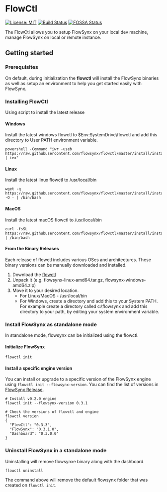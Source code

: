 # FlowCtl

[![License: MIT][mit-badge]][mit-url] [![Build Status][actions-badge]][actions-url] [![FOSSA Status][fossa-badge]][fossa-url]

[mit-badge]: https://img.shields.io/github/license/flowsynx/flowctl?style=flat&label=License&logo=github
[mit-url]: https://github.com/flowsynx/flowctl/blob/master/LICENSE
[actions-badge]: https://github.com/flowsynx/flowctl/actions/workflows/flowctl-release.yml/badge.svg?event=push&branch=master
[actions-url]: https://github.com/flowsynx/flowctl/actions?workflow=flowctl
[fossa-badge]: https://app.fossa.com/api/projects/git%2Bgithub.com%2Fflowsynx%2Fcli.svg?type=shield&issueType=license
[fossa-url]: https://app.fossa.com/projects/git%2Bgithub.com%2Fflowsynx%2Fcli?ref=badge_shield&issueType=license

The FlowCtl allows you to setup FlowSynx on your local dev machine, manage FlowSynx on local or remote instance.

## Getting started
### Prerequisites
On default, during initialization the **flowctl** will install the FlowSynx binaries as well as setup an environment to help you get started easily with FlowSynx.

### Installing FlowCtl
Using script to install the latest release

#### Windows
Install the latest windows flowctl to $Env:SystemDrive\flowctl and add this directory to User PATH environment variable.

```
powershell -Command "iwr -useb https://raw.githubusercontent.com/flowsynx/flowctl/master/install/install.ps1 | iex"
```

#### Linux
Install the latest linux flowctl to /usr/local/bin

```
wget -q https://raw.githubusercontent.com/flowsynx/flowctl/master/install/install.sh -O - | /bin/bash
```

#### MacOS
Install the latest macOS flowctl to /usr/local/bin

```
curl -fsSL https://raw.githubusercontent.com/flowsynx/flowctl/master/install/install.sh | /bin/bash
```

#### From the Binary Releases
Each release of flowctl includes various OSes and architectures. These binary versions can be manually downloaded and installed.

1. Download the [flowctl](https://github.com/flowsynx/flowctl/releases)
2. Unpack it (e.g. flowsynx-linux-amd64.tar.gz, flowsynx-windows-amd64.zip)
3. Move it to your desired location.
	- For Linux/MacOS - /usr/local/bin
	- For Windows, create a directory and add this to your System PATH. For example create a directory called c:\flowsynx and add this directory to your path, by editing your system environment variable.

### Install FlowSynx as standalone mode
In standalone mode, flowsynx can be initialized using the flowctl.

#### Initialize FlowSynx
```
flowctl init
```

#### Install a specific engine version
You can install or upgrade to a specific version of the FlowSynx engine using `flowctl init --flowsynx-version`. 
You can find the list of versions in [FlowSynx Release](https://github.com/flowsynx/flowsynx/releases).

```
# Install v0.2.0 engine
flowctl init --flowsynx-version 0.3.1

# Check the versions of flowctl and engine
flowctl version
{
  "FlowCtl": "0.3.3",
  "FlowSynx": "0.3.1.0",
  "Dashboard": "0.3.0.0"
}
```

### Uninstall FlowSynx in a standalone mode
Uninstalling will remove flowsynxe binary along with the dashboard.
```
flowctl uninstall
```
The command above will remove the default flowsynx folder that was created on `flowctl init`.